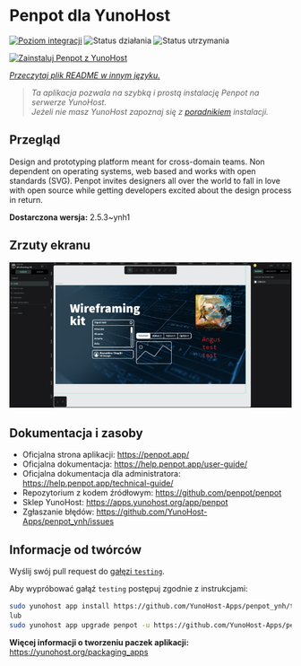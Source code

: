 <!--
To README zostało automatycznie wygenerowane przez <https://github.com/YunoHost/apps/tree/master/tools/readme_generator>
Nie powinno być ono edytowane ręcznie.
-->

# Penpot dla YunoHost

[![Poziom integracji](https://apps.yunohost.org/badge/integration/penpot)](https://ci-apps.yunohost.org/ci/apps/penpot/)
![Status działania](https://apps.yunohost.org/badge/state/penpot)
![Status utrzymania](https://apps.yunohost.org/badge/maintained/penpot)

[![Zainstaluj Penpot z YunoHost](https://install-app.yunohost.org/install-with-yunohost.svg)](https://install-app.yunohost.org/?app=penpot)

*[Przeczytaj plik README w innym języku.](./ALL_README.md)*

> *Ta aplikacja pozwala na szybką i prostą instalację Penpot na serwerze YunoHost.*  
> *Jeżeli nie masz YunoHost zapoznaj się z [poradnikiem](https://yunohost.org/install) instalacji.*

## Przegląd

Design and prototyping platform meant for cross-domain teams. Non dependent on operating systems, web based and works with open standards (SVG). Penpot invites designers all over the world to fall in love with open source while getting developers excited about the design process in return.

**Dostarczona wersja:** 2.5.3~ynh1

## Zrzuty ekranu

![Zrzut ekranu z Penpot](./doc/screenshots/penpot.png)

## Dokumentacja i zasoby

- Oficjalna strona aplikacji: <https://penpot.app/>
- Oficjalna dokumentacja: <https://help.penpot.app/user-guide/>
- Oficjalna dokumentacja dla administratora: <https://help.penpot.app/technical-guide/>
- Repozytorium z kodem źródłowym: <https://github.com/penpot/penpot>
- Sklep YunoHost: <https://apps.yunohost.org/app/penpot>
- Zgłaszanie błędów: <https://github.com/YunoHost-Apps/penpot_ynh/issues>

## Informacje od twórców

Wyślij swój pull request do [gałęzi `testing`](https://github.com/YunoHost-Apps/penpot_ynh/tree/testing).

Aby wypróbować gałąź `testing` postępuj zgodnie z instrukcjami:

```bash
sudo yunohost app install https://github.com/YunoHost-Apps/penpot_ynh/tree/testing --debug
lub
sudo yunohost app upgrade penpot -u https://github.com/YunoHost-Apps/penpot_ynh/tree/testing --debug
```

**Więcej informacji o tworzeniu paczek aplikacji:** <https://yunohost.org/packaging_apps>
